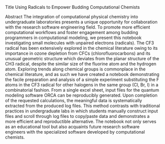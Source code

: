 Title
Using Radicals to Empower Budding Computational Chemists

Abstract
The integration of computational physical chemistry into undergraduate laboratories presents a unique opportunity for collaboration with the research software engineering field. To promote more efficient computational workflows and foster engagement among budding programmers in computational modeling, we present this notebook investigating small molecules with unpaired electrons (radicals). The CF3 radical has been extensively explored in the chemical literature owing to its importance in ozone depletion from CFCs (chlorofluorocarbons) and its unusual geometric structure which deviates from the planar structure of the CH3 radical, despite the similar size of the fluorine atom and the hydrogen atom. Exploring trends along chemical groups is commonplace in the chemical literature, and as such we have created a notebook demonstrating the facile preparation and analysis of a simple experiment substituting the F atoms in the CF3 radical for other halogens in the same group (Cl, Br, I) in a combinatorial fashion. From a single excel sheet, input files for the quantum modeling software ORCA can be reproducibly generated. Upon completion of the requested calculations, the meaningful data is systematically extracted from the produced log files. This method contrasts with traditional practices in undergraduate labs in which students manually construct input files and scroll through log files to copy/paste data and demonstrates a more efficient and reproductible alternative. The notebook not only serves as an educational tool but also acquaints future research software engineers with the specialized software developed by computational chemists.